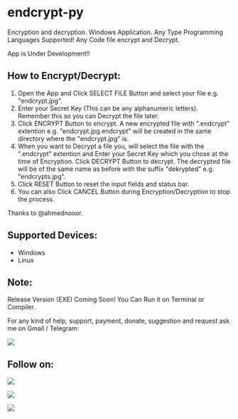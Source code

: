 # endcrypt-py

Encryption and decryption. Windows Application. Any Type Programming Languages Supported! Any Code file encrypt and Decrypt.

App is Under Development!!

## How to Encrypt/Decrypt:
1. Open the App and Click SELECT FILE Button and select your file e.g. "endcrypt.jpg".
2. Enter your Secret Key (This can be any alphanumeric letters). Remember this so you can Decrypt the file later.
3. Click ENCRYPT Button to encrypt. A new encrypted file with ".endcrypt" extention e.g. "endcrypt.jpg.endcrypt" will be created in the same directory where the "endcrypt.jpg" is.
4. When you want to Decrypt a file you, will select the file with the ".endcrypt" extention and Enter your Secret Key which you chose at the time of Encryption. Click DECRYPT Button to decrypt. The decrypted file will be of the same name as before with the suffix "dekrypted" e.g. "endcrypts.jpg".
5. Click RESET Button to reset the input fields and status bar.
6. You can also Click CANCEL Button during Encryption/Decryption to stop the process.

Thanks to @ahmednooor.

## Supported Devices:
- Windows
- Linux

## Note:
Release Version (EXE) Coming Soon! You Can Run it on Terminal or Compiler.

For any kind of help, support, payment, donate, suggestion and request ask me on Gmail / Telegram:

<a href="https://t.me/CyberClans"><img src="https://img.shields.io/badge/Telegram-Group%20Telegram%20Join-blue.svg?logo=telegram"></a>

## Follow on:
<p align="left">
<a href="https://github.com/palahsu"><img src="https://img.shields.io/badge/GitHub-Follow%20on%20GitHub-inactive.svg?logo=github"></a>
</p><p align="left">
<a href="https://www.facebook.com/aduri.knox01/"><img src="https://img.shields.io/badge/Facebook-Follow%20on%20Facebook-blue.svg?logo=facebook"></a>
</p><p align="left">
<a href="https://t.me/AD0000000"><img src="https://img.shields.io/badge/Telegram-Contact%20Telegram%20Profile-blue.svg?logo=telegram"></a>
</p><p align="left"> 
